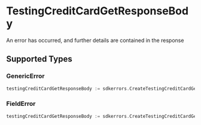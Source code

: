 # TestingCreditCardGetResponseBody

An error has occurred, and further details are contained in the response


## Supported Types

### GenericError

```go
testingCreditCardGetResponseBody := sdkerrors.CreateTestingCreditCardGetResponseBodyGenericError(components.GenericError{/* values here */})
```

### FieldError

```go
testingCreditCardGetResponseBody := sdkerrors.CreateTestingCreditCardGetResponseBodyFieldError(components.FieldError{/* values here */})
```

